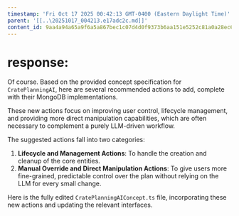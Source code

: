 ```yaml
---
timestamp: 'Fri Oct 17 2025 00:42:13 GMT-0400 (Eastern Daylight Time)'
parent: '[[..\20251017_004213.e17adc2c.md]]'
content_id: 9aa4a94a65a9f6a5a867bec1c07d4d0f9373b6aa151e5252c81a0a28ec6af814
---
```


# response:

Of course. Based on the provided concept specification for `CratePlanningAI`, here are several recommended actions to add, complete with their MongoDB implementations.

These new actions focus on improving user control, lifecycle management, and providing more direct manipulation capabilities, which are often necessary to complement a purely LLM-driven workflow.

The suggested actions fall into two categories:

1. **Lifecycle and Management Actions**: To handle the creation and cleanup of the core entities.
2. **Manual Override and Direct Manipulation Actions**: To give users more fine-grained, predictable control over the plan without relying on the LLM for every small change.

Here is the fully edited `CratePlanningAIConcept.ts` file, incorporating these new actions and updating the relevant interfaces.

